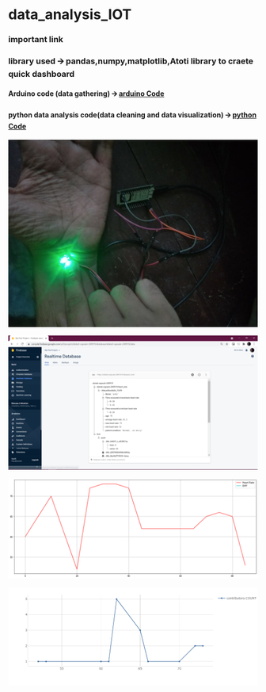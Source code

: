 # data_analysis_IOT

### important link
### library used 🡪 **pandas**,**numpy**,**matplotlib**,**Atoti library** to craete quick dashboard

#### Arduino code (<b>data gathering</b>) 🡪  [arduino Code](https://github.com/gourangasatapathyvit/data_analysis_IOT/blob/main/arduino_code.ino)

#### python data analysis code(<b>data cleaning and data visualization</b>) 🡪  [python Code](https://github.com/gourangasatapathyvit/data_analysis_IOT/blob/main/iot.ipynb)

![alt text](https://github.com/gourangasatapathyvit/data_analysis_IOT/blob/main/sensor.jpeg)

![alt text](https://github.com/gourangasatapathyvit/data_analysis_IOT/blob/main/1.PNG)

![alt text](https://github.com/gourangasatapathyvit/data_analysis_IOT/blob/main/3.png)

![alt text](https://github.com/gourangasatapathyvit/data_analysis_IOT/blob/main/4.png)
